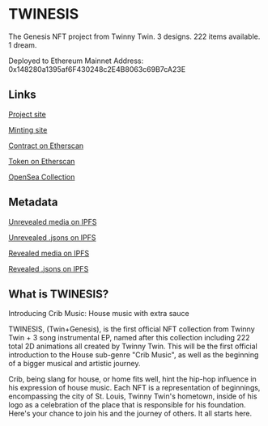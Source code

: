 # TWINESIS

The Genesis NFT project from Twinny Twin.
3 designs. 222 items available. 1 dream.

Deployed to Ethereum Mainnet
Address: 0x148280a1395af6F430248c2E4B8063c69B7cA23E

## Links

[Project site](https://twinnytwin.io/)

[Minting site](https://twinnytwin.io/mint)

[Contract on Etherscan](https://etherscan.io/address/0x148280a1395af6f430248c2e4b8063c69b7ca23e)

[Token on Etherscan](https://etherscan.io/token/0x148280a1395af6f430248c2e4b8063c69b7ca23e)

[OpenSea Collection](https://opensea.io/collection/twinesis)

## Metadata

[Unrevealed media on IPFS](https://ipfs.io/ipfs/bafybeielvck7d56vxv3cn76k2qe6nhdhdsqmkr2elbfp4iopphqwq4zf7u/)

[Unrevealed .jsons on IPFS](https://ipfs.io/ipfs/bafybeiasid4y6rxttgzzne5ev4jd5yqcaso5orpeuuqxmshfcto72ltpym/)

[Revealed media on IPFS](https://ipfs.io/ipfs/bafybeidaxni2dtrpri5o6zwucjc5uyd5rghiplavegovknmtygaxrjmeq4/)

[Revealed .jsons on IPFS](https://ipfs.io/ipfs/bafybeiejhgf764l64w55yzhzwxqrdyd75q5fr4o2yon2lewcgzopbjcsta/)

## What is TWINESIS?

Introducing Crib Music: House music with extra sauce

TWINESIS, (Twin+Genesis), is the first official NFT collection from Twinny Twin + 3 song instrumental EP, named after this collection including 222 total 2D animations all created by Twinny Twin. This will be the first official introduction to the House sub-genre "Crib Music", as well as the beginning of a bigger musical and artistic journey.

Crib, being slang for house, or home fits well, hint the hip-hop influence in his expression of house music. Each NFT is a representation of beginnings, encompassing the city of St. Louis, Twinny Twin's hometown, inside of his logo as a celebration of the place that is responsible for his foundation. Here's your chance to join his and the journey of others. It all starts here.
